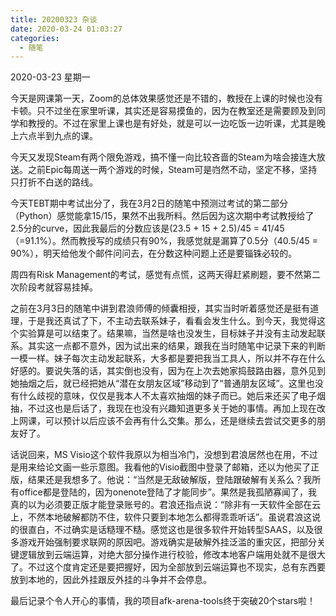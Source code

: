 ```yaml
---
title: 20200323 杂谈
date: 2020-03-24 01:03:27
categories:
  - 随笔
---
```

2020-03-23 星期一

今天是网课第一天，Zoom的总体效果感觉还是不错的，教授在上课的时候也没有卡顿。只不过坐在家里听课，其实还是容易摸鱼的，因为在教室还是需要顾及到同学和教授的。不过在家里上课也是有好处，就是可以一边吃饭一边听课，尤其是晚上六点半到九点的课。

今天又发现Steam有两个限免游戏，搞不懂一向比较吝啬的Steam为啥会接连大放送。之前Epic每周送一两个游戏的时候，Steam可是岿然不动，坚定不移，坚持只打折不白送的路线。

今天TEBT期中考试出分了，我在3月2日的随笔中预测过考试的第二部分（Python）感觉能拿15/15，果然不出我所料。然后因为这次期中考试教授给了2.5分的curve，因此我最后的分数应该是(23.5 + 15 + 2.5)/45 = 41/45（=91.1%）。然而教授写的成绩只有90%，我感觉就是漏算了0.5分（40.5/45 = 90%），明天给他发个邮件问问去，在分数这种问题上还是要锱铢必较的。

周四有Risk Management的考试，感觉有点慌，这两天得赶紧刷题，要不然第二次阶段考就容易挂掉。

之前在3月3日的随笔中讲到君浪师傅的倾囊相授，其实当时听着感觉还是挺有道理，于是我还真试了下，不主动去联系妹子，看看会发生什么。到今天，我觉得这个实验算是可以结束了。结果嘛，当然是啥也没发生，目标妹子并没有主动发起联系。其实这一点都不意外，因为试出来的结果，跟我在当时随笔中记录下来的判断一模一样。妹子每次主动发起联系，大多都是要把我当工具人，所以并不存在什么好感的。要说失落的话，其实倒也没有，因为在上次去她家捣鼓路由器，意外见到她抽烟之后，就已经把她从“潜在女朋友区域”移动到了“普通朋友区域”。这里也没有什么歧视的意味，仅仅是我本人不太喜欢抽烟的妹子而已。她后来还买了电子烟抽，不过这也是后话了，我现在也没有兴趣知道更多关于她的事情。再加上现在改上网课，可以预计以后应该不会再有什么交集。那么，还是继续去尝试交更多的朋友好了。

话说回来，MS Visio这个软件我原以为相当冷门，没想到君浪居然也在用，不过是用来给论文画一些示意图。我看他的Visio截图中登录了邮箱，还以为他买了正版，结果还是我想多了。他说：“当然是无敌破解版，登陆跟破解有关系么？我所有office都是登陆的，因为onenote登陆了才能同步”。果然是我孤陋寡闻了，我真的以为必须要正版才能登录账号的。君浪还指点说：“除非有一天软件全部在云上，不然本地破解都防不住，软件只要到本地怎么都得乖乖听话”。虽说君浪这说的很直白，不过确实是话糙理不糙。感觉这也是很多软件开始转型SAAS，以及很多游戏开始强制要求联网的原因吧。游戏确实是破解外挂泛滥的重灾区，把部分关键逻辑放到云端运算，对绝大部分操作进行校验，修改本地客户端用处就不是很大了。不过这个度肯定还是要把握好，因为全部放到云端运算也不现实，总有东西要放到本地的，因此外挂跟反外挂的斗争并不会停息。

最后记录个令人开心的事情，我的项目afk-arena-tools终于突破20个stars啦！